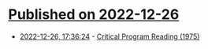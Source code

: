 # [Published on 2022-12-26](index.md)

* [2022-12-26, 17:36:24](https://lobste.rs/s/bk9sqg/critical_program_reading_1975) - [Critical Program Reading (1975)](https://www.youtube.com/watch?v=7hdJQkn8rtA)
